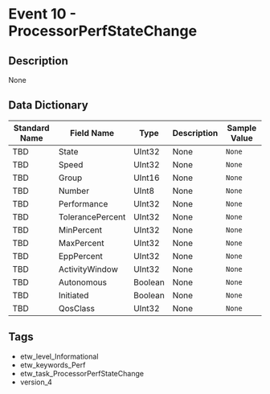 # Event 10 - ProcessorPerfStateChange

## Description
None

## Data Dictionary
|Standard Name|Field Name|Type|Description|Sample Value|
|---|---|---|---|---|
|TBD|State|UInt32|None|`None`|
|TBD|Speed|UInt32|None|`None`|
|TBD|Group|UInt16|None|`None`|
|TBD|Number|UInt8|None|`None`|
|TBD|Performance|UInt32|None|`None`|
|TBD|TolerancePercent|UInt32|None|`None`|
|TBD|MinPercent|UInt32|None|`None`|
|TBD|MaxPercent|UInt32|None|`None`|
|TBD|EppPercent|UInt32|None|`None`|
|TBD|ActivityWindow|UInt32|None|`None`|
|TBD|Autonomous|Boolean|None|`None`|
|TBD|Initiated|Boolean|None|`None`|
|TBD|QosClass|UInt32|None|`None`|

## Tags
* etw_level_Informational
* etw_keywords_Perf
* etw_task_ProcessorPerfStateChange
* version_4